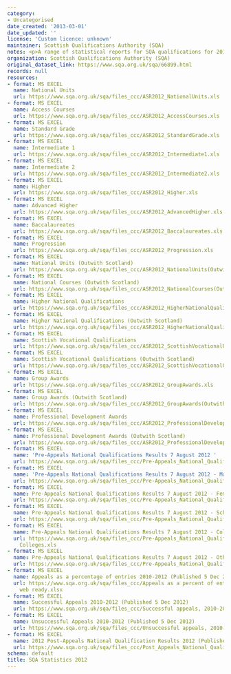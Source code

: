 ```yaml
---
category:
- Uncategorised
date_created: '2013-03-01'
date_updated: ''
license: 'Custom licence: unknown'
maintainer: Scottish Qualifications Authority (SQA)
notes: <p>A range of statistical reports for SQA qualifications for 2012.</p>
organization: Scottish Qualifications Authority (SQA)
original_dataset_link: https://www.sqa.org.uk/sqa/66899.html
records: null
resources:
- format: MS EXCEL
  name: National Units
  url: https://www.sqa.org.uk/sqa/files_ccc/ASR2012_NationalUnits.xls
- format: MS EXCEL
  name: Access Courses
  url: https://www.sqa.org.uk/sqa/files_ccc/ASR2012_AccessCourses.xls
- format: MS EXCEL
  name: Standard Grade
  url: https://www.sqa.org.uk/sqa/files_ccc/ASR2012_StandardGrade.xls
- format: MS EXCEL
  name: Intermediate 1
  url: https://www.sqa.org.uk/sqa/files_ccc/ASR2012_Intermediate1.xls
- format: MS EXCEL
  name: Intermediate 2
  url: https://www.sqa.org.uk/sqa/files_ccc/ASR2012_Intermediate2.xls
- format: MS EXCEL
  name: Higher
  url: https://www.sqa.org.uk/sqa/files_ccc/ASR2012_Higher.xls
- format: MS EXCEL
  name: Advanced Higher
  url: https://www.sqa.org.uk/sqa/files_ccc/ASR2012_AdvancedHigher.xls
- format: MS EXCEL
  name: Baccalaureates
  url: https://www.sqa.org.uk/sqa/files_ccc/ASR2012_Baccalaureates.xls
- format: MS EXCEL
  name: Progression
  url: https://www.sqa.org.uk/sqa/files_ccc/ASR2012_Progression.xls
- format: MS EXCEL
  name: National Units (Outwith Scotland)
  url: https://www.sqa.org.uk/sqa/files_ccc/ASR2012_NationalUnits(OutwithScotland).xls
- format: MS EXCEL
  name: National Courses (Outwith Scotland)
  url: https://www.sqa.org.uk/sqa/files_ccc/ASR2012_NationalCourses(OutwithScotland).xls
- format: MS EXCEL
  name: Higher National Qualifications
  url: https://www.sqa.org.uk/sqa/files_ccc/ASR2012_HigherNationalQualifications.xls
- format: MS EXCEL
  name: Higher National Qualifications (Outwith Scotland)
  url: https://www.sqa.org.uk/sqa/files_ccc/ASR2012_HigherNationalQualifications(OutwithScotland).xls
- format: MS EXCEL
  name: Scottish Vocational Qualifications
  url: https://www.sqa.org.uk/sqa/files_ccc/ASR2012_ScottishVocationalQualifications.xls
- format: MS EXCEL
  name: Scottish Vocational Qualifications (Outwith Scotland)
  url: https://www.sqa.org.uk/sqa/files_ccc/ASR2012_ScottishVocationalQualifications(OutwithScotland).xls
- format: MS EXCEL
  name: Group Awards
  url: https://www.sqa.org.uk/sqa/files_ccc/ASR2012_GroupAwards.xls
- format: MS EXCEL
  name: Group Awards (Outwith Scotland)
  url: https://www.sqa.org.uk/sqa/files_ccc/ASR2012_GroupAwards(OutwithScotland).xls
- format: MS EXCEL
  name: Professional Development Awards
  url: https://www.sqa.org.uk/sqa/files_ccc/ASR2012_ProfessionalDevelopmentAwards.xls
- format: MS EXCEL
  name: Professional Development Awards (Outwith Scotland)
  url: https://www.sqa.org.uk/sqa/files_ccc/ASR2012_ProfessionalDevelopmentAwards(OutwithScotland).xls
- format: MS EXCEL
  name: 'Pre-Appeals National Qualifications Results 7 August 2012 '
  url: https://www.sqa.org.uk/sqa/files_ccc/Pre-Appeals_National_Qualifications_Results_7_August_2012.xls
- format: MS EXCEL
  name: 'Pre-Appeals National Qualifications Results 7 August 2012 - Male candidates '
  url: https://www.sqa.org.uk/sqa/files_ccc/Pre-Appeals_National_Qualifications_Results_7_August_2012_Male_candidates.xls
- format: MS EXCEL
  name: Pre-Appeals National Qualifications Results 7 August 2012 - Female candidates
  url: https://www.sqa.org.uk/sqa/files_ccc/Pre-Appeals_National_Qualifications_Results_7_August_2012_Female_candidates.xls
- format: MS EXCEL
  name: Pre-Appeals National Qualifications Results 7 August 2012 - Schools
  url: https://www.sqa.org.uk/sqa/files_ccc/Pre-Appeals_National_Qualifications_Results_7_August_2012_Schools.xls
- format: MS EXCEL
  name: Pre-Appeals National Qualifications Results 7 August 2012 - Colleges
  url: https://www.sqa.org.uk/sqa/files_ccc/Pre-Appeals_National_Qualifications_Results_7_August_2012_
    Colleges.xls
- format: MS EXCEL
  name: Pre-Appeals National Qualifications Results 7 August 2012 - Other Centres
  url: https://www.sqa.org.uk/sqa/files_ccc/Pre-Appeals_National_Qualifications_Results_7_August_2012_Other_Centres.xls
- format: MS EXCEL
  name: Appeals as a percentage of entries 2010-2012 (Published 5 Dec 2012)
  url: https://www.sqa.org.uk/sqa/files_ccc/Appeals as a percent of entries 2010-2012
    web ready.xlsx
- format: MS EXCEL
  name: Successful Appeals 2010-2012 (Published 5 Dec 2012)
  url: https://www.sqa.org.uk/sqa/files_ccc/Successful appeals, 2010-2012 web ready.xlsx
- format: MS EXCEL
  name: Unsuccessful Appeals 2010-2012 (Published 5 Dec 2012)
  url: https://www.sqa.org.uk/sqa/files_ccc/Unsuccessful appeals, 2010-2012 web ready.xlsx
- format: MS EXCEL
  name: 2012 Post-Appeals National Qualification Results 2012 (Published 7 Dec 2012)
  url: https://www.sqa.org.uk/sqa/files_ccc/Post_Appeals_National_Qualification_Results_2012_with_disclosure.xls
schema: default
title: SQA Statistics 2012
---
```

